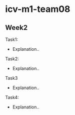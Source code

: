 # icv-m1-team08

## **Week2**

Task1:
- Explanation..

Task2:
- Explanation..

Task3 
- Explanation..

Task4:
- Explanation..

